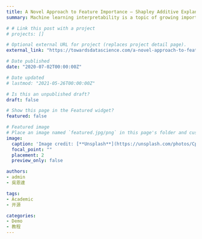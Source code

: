 ```yaml
---
title: A Novel Approach to Feature Importance — Shapley Additive Explanations
summary: Machine learning interpretability is a topic of growing importance in this field. Discussin an aspect of machine learning interpretability — feature importance and a novel approach called Shapley Additives.

# # Link this post with a project
# projects: []

# Optional external URL for project (replaces project detail page).
external_link: "https://towardsdatascience.com/a-novel-approach-to-feature-importance-shapley-additive-explanations-d18af30fc21b"

# Date published
date: "2020-07-02T00:00:00Z"

# Date updated
# lastmod: "2021-05-26T00:00:00Z"

# Is this an unpublished draft?
draft: false

# Show this page in the Featured widget?
featured: false

# Featured image
# Place an image named `featured.jpg/png` in this page's folder and customize its options here.
image:
  caption: 'Image credit: [**Unsplash**](https://unsplash.com/photos/CpkOjOcXdUY)'
  focal_point: ""
  placement: 2
  preview_only: false

authors:
- admin
- 吳恩達

tags:
- Academic
- 开源

categories:
- Demo
- 教程
---
```

